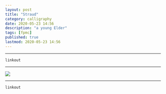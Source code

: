```yaml
---
layout: post
title: "Straud"
category: calligraphy
date: 2020-05-23 14:56
description: "a young Elder"
tags: [fpmc]
published: true
lastmod: 2020-05-23 14:56
---
```


*****

`linkout`

*****

<img src="{{ site.url }}/assets/img/ca31.jpg" />


*****
`linkout`

